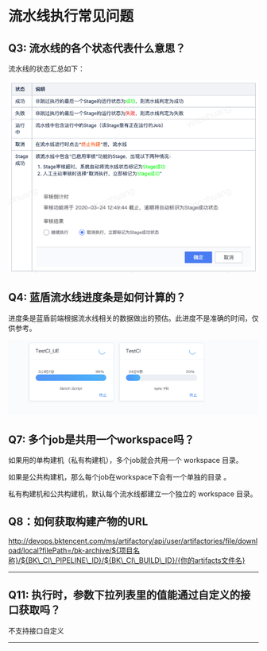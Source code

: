 # 流水线执行常见问题

## Q3: 流水线的各个状态代表什么意思？

流水线的状态汇总如下：

![](../../../.gitbook/assets/image-20220301101202-uphlD.png)

## Q4: 蓝盾流水线进度条是如何计算的？

进度条是蓝盾前端根据流水线相关的数据做出的预估。此进度不是准确的时间，仅供参考。

![](../../../.gitbook/assets/进度条.png)

## Q7: 多个job是共用一个workspace吗？

如果用的单构建机（私有构建机），多个job就会共用一个 workspace 目录。

如果是公共构建机，那么每个job在workspace下会有一个单独的目录 。

私有构建机和公共构建机，默认每个流水线都建立一个独立的 workspace 目录。



## Q8：如何获取构建产物的URL

http://devops.bktencent.com/ms/artifactory/api/user/artifactories/file/download/local?filePath=/bk-archive/${项目名称}/${BK\_CI\_PIPELINE\_ID}/${BK\_CI\_BUILD\_ID}/{你的artifacts文件名}



---

## Q11: 执行时，参数下拉列表里的值能通过自定义的接口获取吗？

不支持接口自定义

---



